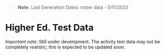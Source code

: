 > **Note.** Last Generation Dates: roster data - 5/11/2023
> 

# Higher Ed. Test Data

<em>Important note</em>: Still under development. The activity test data may not be completely realistic; this is expected to be updated soon.
